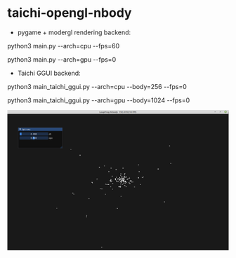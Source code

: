# taichi-opengl-nbody

- pygame + modergl rendering backend:

python3 main.py --arch=cpu --fps=60

python3 main.py --arch=gpu --fps=0

- Taichi GGUI backend:

python3 main_taichi_ggui.py --arch=cpu --body=256 --fps=0

python3 main_taichi_ggui.py --arch=gpu --body=1024 --fps=0

![ggui_test](https://github.com/devpack/taichi-opengl-nbody/blob/main/pics/ggui_test.png)